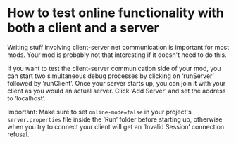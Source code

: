 # How to test online functionality with both a client and a server
Writing stuff involving client-server net communication is important for most mods. Your mod is probably not that interesting if it doesn't need to do this.

If you want to test the client-server communication side of your mod, you can start two simultaneous debug processes by clicking on ‘runServer’ followed by ‘runClient’.
Once your server starts up, you can join it with your client as you would an actual server. Click ‘Add Server’ and set the address to ‘localhost’.

Important: Make sure to set `online-mode=false` in your project's `server.properties` file inside the ‘Run’ folder before starting up, otherwise when you try to connect your client will get an ‘Invalid Session’ connection refusal.
